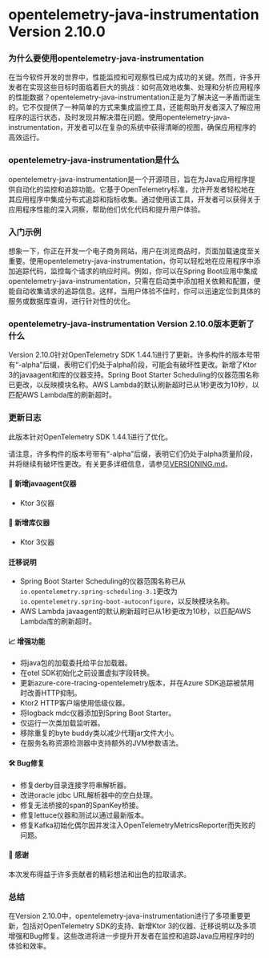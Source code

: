 # opentelemetry-java-instrumentation Version 2.10.0
### 为什么要使用opentelemetry-java-instrumentation

在当今软件开发的世界中，性能监控和可观察性已成为成功的关键。然而，许多开发者在实现这些目标时面临着巨大的挑战：如何高效地收集、处理和分析应用程序的性能数据？opentelemetry-java-instrumentation正是为了解决这一矛盾而诞生的。它不仅提供了一种简单的方式来集成监控工具，还能帮助开发者深入了解应用程序的运行状态，及时发现并解决潜在问题。使用opentelemetry-java-instrumentation，开发者可以在复杂的系统中获得清晰的视图，确保应用程序的高效运行。

### opentelemetry-java-instrumentation是什么

opentelemetry-java-instrumentation是一个开源项目，旨在为Java应用程序提供自动化的监控和追踪功能。它基于OpenTelemetry标准，允许开发者轻松地在其应用程序中集成分布式追踪和指标收集。通过使用该工具，开发者可以获得关于应用程序性能的深入洞察，帮助他们优化代码和提升用户体验。

### 入门示例

想象一下，你正在开发一个电子商务网站，用户在浏览商品时，页面加载速度至关重要。使用opentelemetry-java-instrumentation，你可以轻松地在应用程序中添加追踪代码，监控每个请求的响应时间。例如，你可以在Spring Boot应用中集成opentelemetry-java-instrumentation，只需在启动类中添加相关依赖和配置，便能自动收集请求的追踪信息。这样，当用户体验不佳时，你可以迅速定位到具体的服务或数据库查询，进行针对性的优化。

### opentelemetry-java-instrumentation Version 2.10.0版本更新了什么

Version 2.10.0针对OpenTelemetry SDK 1.44.1进行了更新。许多构件的版本号带有“-alpha”后缀，表明它们仍处于alpha阶段，可能会有破坏性更改。新增了Ktor 3的javaagent和库的仪器支持。Spring Boot Starter Scheduling的仪器范围名称已更改，以反映模块名称。AWS Lambda的默认刷新超时已从1秒更改为10秒，以匹配AWS Lambda库的刷新超时。

### 更新日志

此版本针对OpenTelemetry SDK 1.44.1进行了优化。

请注意，许多构件的版本号带有“-alpha”后缀，表明它们仍处于alpha质量阶段，并将继续有破坏性更改。有关更多详细信息，请参见[VERSIONING.md](https://github.com/open-telemetry/opentelemetry-java-instrumentation/blob/main/VERSIONING.md#opentelemetry-java-instrumentation-versioning)。

#### 🌟 新增javaagent仪器
- Ktor 3仪器

#### 🌟 新增库仪器
- Ktor 3仪器

#### 迁移说明
- Spring Boot Starter Scheduling的仪器范围名称已从`io.opentelemetry.spring-scheduling-3.1`更改为`io.opentelemetry.spring-boot-autoconfigure`，以反映模块名称。
- AWS Lambda javaagent的默认刷新超时已从1秒更改为10秒，以匹配AWS Lambda库的刷新超时。

#### 📈 增强功能
- 将java包的加载委托给平台加载器。
- 在otel SDK初始化之前设置虚拟字段转换。
- 更新azure-core-tracing-opentelemetry版本，并在Azure SDK追踪被禁用时改善HTTP抑制。
- Ktor2 HTTP客户端使用低级仪器。
- 将logback mdc仪器添加到Spring Boot Starter。
- 仅运行一次类加载监听器。
- 移除重复的byte buddy类以减少代理jar文件大小。
- 在服务名称资源检测器中支持额外的JVM参数语法。

#### 🛠️ Bug修复
- 修复derby目录连接字符串解析器。
- 改进oracle jdbc URL解析器中的空白处理。
- 修复无法桥接的span的SpanKey桥接。
- 修复lettuce仪器和测试以通过最新版本。
- 修复Kafka初始化偶尔因并发注入OpenTelemetryMetricsReporter而失败的问题。

#### 🙇 感谢
本次发布得益于许多贡献者的精彩想法和出色的拉取请求。

### 总结

在Version 2.10.0中，opentelemetry-java-instrumentation进行了多项重要更新，包括对OpenTelemetry SDK的支持、新增Ktor 3的仪器、迁移说明以及多项增强和Bug修复。这些改进将进一步提升开发者在监控和追踪Java应用程序时的体验和效率。